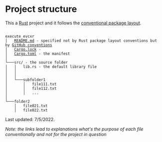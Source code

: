 # Project structure

This a [Rust] project and it follows the [conventional package layout]. 

<pre><code>
execute_evcxr
│   <a href="https://en.wikipedia.org/wiki/README">README.md</a> - specified not by Rust package layout conventions but by <a href="https://docs.github.com/en/repositories/managing-your-repositorys-settings-and-features/customizing-your-repository/about-readmes">GitHub conventions</a>
│   <a href="https://doc.rust-lang.org/cargo/guide/cargo-toml-vs-cargo-lock.html">Cargo.lock</a> - 
│   <a href="https://doc.rust-lang.org/cargo/reference/manifest.html">Cargo.toml</a> - the manifest
│
└───src/ - the source folder
│   │   lib.rs - the default library file
│   │   
│   │
│   └───subfolder1
│       │   file111.txt
│       │   file112.txt
│       │   ...
│   
└───folder2
    │   file021.txt
    │   file022.txt
</code></pre>

Last updated: 7/5/2022.

*Note: the links lead to explanations what's the purpose of each file conventionally and not for the project in question*

[Rust]: https://www.rust-lang.org/
[conventional package layout]: https://doc.rust-lang.org/cargo/guide/project-layout.html
